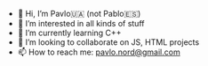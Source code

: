 - 👋 Hi, I’m Pavlo🇺🇦 (not Pablo🇪🇸)
- 👀 I’m interested in all kinds of stuff
- 🌱 I’m currently learning C++
- 💞️ I’m looking to collaborate on JS, HTML projects
- 📫 How to reach me: pavlo.nord@gmail.com

<!---
padre-paulas/padre-paulas is a ✨ special ✨ repository because its `README.md` (this file) appears on your GitHub profile.
You can click the Preview link to take a look at your changes.
--->
